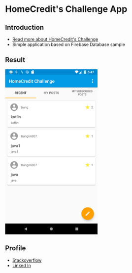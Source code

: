 HomeCredit's Challenge App
=============================

Introduction
------------

- [Read more about HomeCredit's Challenge](https://www.facebook.com/myhomecreditvietnam/photos/a.1225490074197137/2491899987556133/?type=3&theater)
- Simple application based on Firebase Database sample
 


Result
-----------
<img src="app/src/screen_shot.png" height="534" width="300"/>

Profile
-------
- [Stackoverflow](https://stackoverflow.com/users/1050058/nam-trung)
- [Linked In](https://www.linkedin.com/in/trungnn307/)



